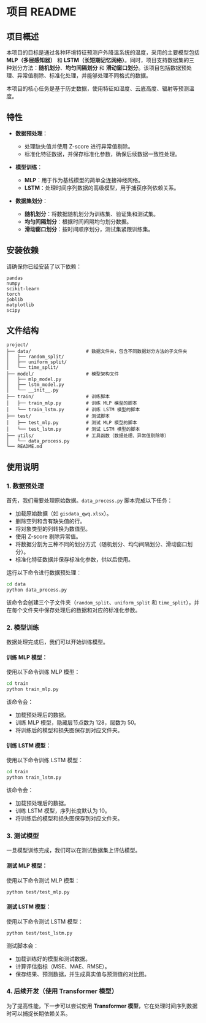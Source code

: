 
# 项目 README

## 项目概述

本项目的目标是通过各种环境特征预测户外降温系统的温度，采用的主要模型包括 **MLP（多层感知器）** 和 **LSTM（长短期记忆网络）**。同时，项目支持数据集的三种划分方法：**随机划分**、**均匀间隔划分** 和 **滑动窗口划分**。该项目包括数据预处理、异常值剔除、标准化处理，并能够处理不同格式的数据。

本项目的核心任务是基于历史数据，使用特征如湿度、云底高度、辐射等预测温度。

## 特性
- **数据预处理**：
  - 处理缺失值并使用 Z-score 进行异常值剔除。
  - 标准化特征数据，并保存标准化参数，确保后续数据一致性处理。

- **模型训练**：
  - **MLP**：用于作为基线模型的简单全连接神经网络。
  - **LSTM**：处理时间序列数据的高级模型，用于捕获序列依赖关系。

- **数据集划分**：
  - **随机划分**：将数据随机划分为训练集、验证集和测试集。
  - **均匀间隔划分**：根据时间间隔均匀划分数据。
  - **滑动窗口划分**：按时间顺序划分，测试集紧跟训练集。

## 安装依赖

请确保你已经安装了以下依赖：

```
pandas
numpy
scikit-learn
torch
joblib
matplotlib
scipy
```

## 文件结构

```
project/
├── data/                    # 数据文件夹，包含不同数据划分方法的子文件夹
│   ├── random_split/
│   ├── uniform_split/
│   └── time_split/
├── model/                   # 模型架构文件
│   ├── mlp_model.py
│   ├── lstm_model.py
│   └── __init__.py
├── train/                   # 训练脚本
│   ├── train_mlp.py         # 训练 MLP 模型的脚本
│   └── train_lstm.py        # 训练 LSTM 模型的脚本
├── test/                    # 测试脚本
│   ├── test_mlp.py          # 测试 MLP 模型的脚本
│   └── test_lstm.py         # 测试 LSTM 模型的脚本
├── utils/                   # 工具函数（数据处理、异常值剔除等）
│   └── data_process.py
└── README.md                
```

## 使用说明

### 1. 数据预处理

首先，我们需要处理原始数据。`data_process.py` 脚本完成以下任务：

- 加载原始数据（如 `gisdata_qwq.xlsx`）。
- 删除空列和含有缺失值的行。
- 将对象类型的列转换为数值型。
- 使用 Z-score 剔除异常值。
- 将数据分割为三种不同的划分方式（随机划分、均匀间隔划分、滑动窗口划分）。
- 标准化特征数据并保存标准化参数，供以后使用。

运行以下命令进行数据预处理：

```bash
cd data
python data_process.py
```

该命令会创建三个子文件夹（`random_split`、`uniform_split` 和 `time_split`），并在每个文件夹中保存处理后的数据和对应的标准化参数。

### 2. 模型训练

数据处理完成后，我们可以开始训练模型。

#### 训练 MLP 模型：

使用以下命令训练 MLP 模型：

```bash
cd train
python train_mlp.py
```

该命令会：
- 加载预处理后的数据。
- 训练 MLP 模型，隐藏层节点数为 128，层数为 50。
- 将训练后的模型和损失图保存到对应文件夹。

#### 训练 LSTM 模型：

使用以下命令训练 LSTM 模型：

```bash
cd train
python train_lstm.py
```

该命令会：
- 加载预处理后的数据。
- 训练 LSTM 模型，序列长度默认为 10。
- 将训练后的模型和损失图保存到对应文件夹。

### 3. 测试模型

一旦模型训练完成，我们可以在测试数据集上评估模型。

#### 测试 MLP 模型：

使用以下命令测试 MLP 模型：

```bash
python test/test_mlp.py
```

#### 测试 LSTM 模型：

使用以下命令测试 LSTM 模型：

```bash
python test/test_lstm.py
```

测试脚本会：
- 加载训练好的模型和测试数据。
- 计算评估指标（MSE、MAE、RMSE）。
- 保存结果、预测数据，并生成真实值与预测值的对比图。

### 4. 后续开发（使用 Transformer 模型）

为了提高性能，下一步可以尝试使用 **Transformer 模型**，它在处理时间序列数据时可以捕捉长期依赖关系。

